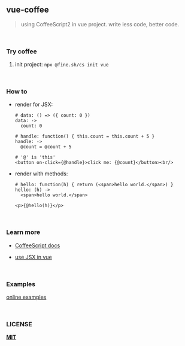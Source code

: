 ## vue-coffee
> using CoffeeScript2 in vue project.
> write less code, better code.

<br/>

### Try coffee

1. init project: `npx @fine.sh/cs init vue`

<br/>

### How to

  - render for JSX:
      ```
      # data: () => ({ count: 0 })
      data: ->
        count: 0

      # handle: function() { this.count = this.count + 5 }
      handle: ->
        @count = @count + 5

      # '@' is 'this'
      <button on-click={@handle}>click me: {@count}</button><br/>
      ```

  - render with methods:
      ```
      # hello: function(h) { return (<span>hello world.</span>) }
      hello: (h) ->
        <span>hello world.</span>

      <p>{@hello(h)}</p>
      ```

<br/>

### Learn more

  - [CoffeeScript docs](https://coffeescript.org/)

  - [use JSX in vue](https://github.com/vuejs/babel-plugin-transform-vue-jsx#usage)

<br/>

### Examples
[online examples](https://vue-coffee.js.org/)

<br/>

### LICENSE

[**MIT**](LICENSE)
